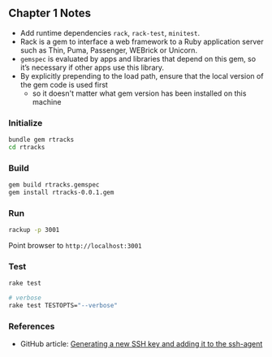 ## Chapter 1 Notes

- Add runtime dependencies `rack`, `rack-test`, `minitest`.
- Rack is a gem to interface a web framework to a Ruby application server such as Thin, Puma, Passenger, WEBrick or Unicorn.
- `gemspec` is evaluated by apps and libraries that depend on this gem, so it’s necessary if other apps use this library.
- By explicitly prepending to the load path, ensure that the local version of the gem code is used first
  - so it doesn't matter what gem version has been installed on this machine

### Initialize

```bash
bundle gem rtracks
cd rtracks
```

### Build

```bash
gem build rtracks.gemspec
gem install rtracks-0.0.1.gem
```

### Run

```bash
rackup -p 3001
```
Point browser to `http://localhost:3001`

### Test

```bash
rake test

# verbose
rake test TESTOPTS="--verbose"
```

### References

- GitHub article: [Generating a new SSH key and adding it to the ssh-agent](https://docs.github.com/en/github/authenticating-to-github/generating-a-new-ssh-key-and-adding-it-to-the-ssh-agent)
